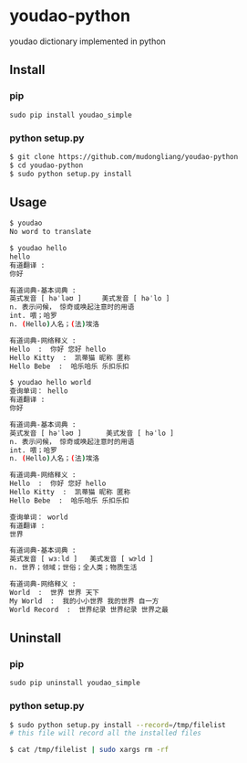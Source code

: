 # youdao-python
youdao dictionary implemented in python

## Install

### pip

```
sudo pip install youdao_simple
```

### python setup.py

```sh
$ git clone https://github.com/mudongliang/youdao-python
$ cd youdao-python
$ sudo python setup.py install
```

## Usage

```sh
$ youdao
No word to translate
```

```sh
$ youdao hello
hello
有道翻译 : 
你好

有道词典-基本词典 : 
英式发音 [ həˈləʊ ] 	美式发音 [ həˈlo ]
n. 表示问候， 惊奇或唤起注意时的用语
int. 喂；哈罗
n. (Hello)人名；(法)埃洛

有道词典-网络释义 : 
Hello  :  你好 您好 hello 
Hello Kitty  :  凯蒂猫 昵称 匿称 
Hello Bebe  :  哈乐哈乐 乐扣乐扣

```

```sh
$ youdao hello world
查询单词： hello
有道翻译 : 
你好

有道词典-基本词典 : 
英式发音 [ həˈləʊ ] 	 美式发音 [ həˈlo ]
n. 表示问候， 惊奇或唤起注意时的用语
int. 喂；哈罗
n. (Hello)人名；(法)埃洛

有道词典-网络释义 : 
Hello  :  你好 您好 hello 
Hello Kitty  :  凯蒂猫 昵称 匿称 
Hello Bebe  :  哈乐哈乐 乐扣乐扣 

查询单词： world
有道翻译 : 
世界

有道词典-基本词典 : 
英式发音 [ wɜːld ] 	 美式发音 [ wɝld ]
n. 世界；领域；世俗；全人类；物质生活

有道词典-网络释义 : 
World  :  世界 世界 天下 
My World  :  我的小小世界 我的世界 自一方 
World Record  :  世界纪录 世界纪录 世界之最 

```

## Uninstall

### pip

```
sudo pip uninstall youdao_simple
```

### python setup.py

```sh
$ sudo python setup.py install --record=/tmp/filelist
# this file will record all the installed files

$ cat /tmp/filelist | sudo xargs rm -rf
```
